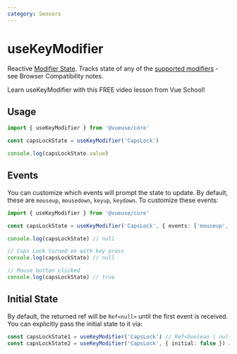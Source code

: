 ```yaml
---
category: Sensors
---
```


# useKeyModifier

Reactive [Modifier State](https://developer.mozilla.org/en-US/docs/Web/API/KeyboardEvent/getModifierState). Tracks state of any of the [supported modifiers](https://developer.mozilla.org/en-US/docs/Web/API/KeyboardEvent/getModifierState#browser_compatibility) - see Browser Compatibility notes.

<CourseLink href="https://vueschool.io/lessons/alt-drag-to-clone-tasks?friend=vueuse">Learn useKeyModifier with this FREE video lesson from Vue School!</CourseLink>

## Usage

```ts
import { useKeyModifier } from '@vueuse/core'

const capsLockState = useKeyModifier('CapsLock')

console.log(capsLockState.value)
```

## Events

You can customize which events will prompt the state to update. By default, these are `mouseup`, `mousedown`, `keyup`, `keydown`. To customize these events:

```ts
import { useKeyModifier } from '@vueuse/core'

const capsLockState = useKeyModifier('CapsLock', { events: ['mouseup', 'mousedown'] })

console.log(capsLockState) // null

// Caps Lock turned on with key press
console.log(capsLockState) // null

// Mouse button clicked
console.log(capsLockState) // true
```

## Initial State

By default, the returned ref will be `Ref<null>` until the first event is received. You can explicitly pass the initial state to it via:

```ts
const capsLockState1 = useKeyModifier('CapsLock') // Ref<boolean | null>
const capsLockState2 = useKeyModifier('CapsLock', { initial: false }) // Ref<boolean>
```
